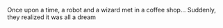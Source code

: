 Once upon a time, a robot and a wizard met in a coffee shop...
Suddenly, they realized it was all a dream
